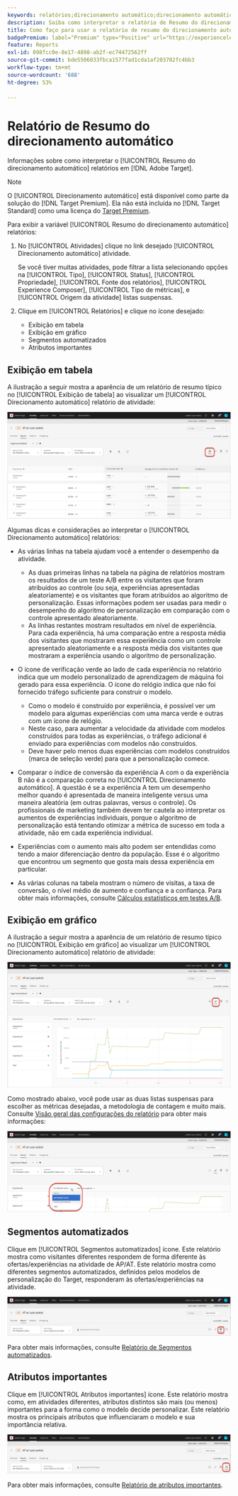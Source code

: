 ```yaml
---
keywords: relatórios;direcionamento automático;direcionamento automático;relatório;reports;auto-target;auto target;AT;report
description: Saiba como interpretar o relatório de Resumo do direcionamento automático no Adobe Target. Você pode alternar para os relatórios de Segmentos automatizados e Atributos importantes a partir desse relatório.
title: Como faço para usar o relatório de resumo do direcionamento automático?
badgePremium: label="Premium" type="Positive" url="https://experienceleague.adobe.com/docs/target/using/introduction/intro.html?lang=en#premium newtab=true" tooltip="See what's included in Target Premium."
feature: Reports
exl-id: 098fcc0e-8e17-4898-ab2f-ec74472562ff
source-git-commit: bde5506033fbca1577fad1cda1af203702fc4bb3
workflow-type: tm+mt
source-wordcount: '688'
ht-degree: 53%

---
```


# Relatório de Resumo do direcionamento automático

Informações sobre como interpretar o [!UICONTROL Resumo do direcionamento automático] relatórios em [!DNL Adobe Target].

>[!NOTE]
>
>O [!UICONTROL Direcionamento automático] está disponível como parte da solução do [!DNL Target Premium]. Ela não está incluída no [!DNL Target Standard] como uma licença do [Target Premium](/help/main/c-intro/intro.md#premium).

Para exibir a variável [!UICONTROL Resumo do direcionamento automático] relatórios:

1. No [!UICONTROL Atividades] clique no link desejado [!UICONTROL Direcionamento automático] atividade.

   Se você tiver muitas atividades, pode filtrar a lista selecionando opções na [!UICONTROL Tipo], [!UICONTROL Status], [!UICONTROL Propriedade], [!UICONTROL Fonte dos relatórios], [!UICONTROL Experience Composer], [!UICONTROL Tipo de métricas], e [!UICONTROL Origem da atividade] listas suspensas.

1. Clique em [!UICONTROL Relatórios] e clique no ícone desejado:

   * Exibição em tabela 
   * Exibição em gráfico
   * Segmentos automatizados
   * Atributos importantes

## Exibição em tabela 

A ilustração a seguir mostra a aparência de um relatório de resumo típico no [!UICONTROL Exibição de tabela] ao visualizar um [!UICONTROL Direcionamento automático] relatório de atividade:

![Relatório de exibição de tabela do Direcionamento automático](/help/main/c-reports/assets/at-table-view.png)

Algumas dicas e considerações ao interpretar o [!UICONTROL Direcionamento automático] relatórios:

* As várias linhas na tabela ajudam você a entender o desempenho da atividade.

   * As duas primeiras linhas na tabela na página de relatórios mostram os resultados de um teste A/B entre os visitantes que foram atribuídos ao controle (ou seja, experiências apresentadas aleatoriamente) e os visitantes que foram atribuídos ao algoritmo de personalização. Essas informações podem ser usadas para medir o desempenho do algoritmo de personalização em comparação com o controle apresentado aleatoriamente.
   * As linhas restantes mostram resultados em nível de experiência. Para cada experiência, há uma comparação entre a resposta média dos visitantes que mostraram essa experiência como um controle apresentado aleatoriamente e a resposta média dos visitantes que mostraram a experiência usando o algoritmo de personalização.

* O ícone de verificação verde ao lado de cada experiência no relatório indica que um modelo personalizado de aprendizagem de máquina foi gerado para essa experiência. O ícone do relógio indica que não foi fornecido tráfego suficiente para construir o modelo.

   * Como o modelo é construído por experiência, é possível ver um modelo para algumas experiências com uma marca verde e outras com um ícone de relógio.
   * Neste caso, para aumentar a velocidade da atividade com modelos construídos para todas as experiências, o tráfego adicional é enviado para experiências com modelos não construídos.
   * Deve haver pelo menos duas experiências com modelos construídos (marca de seleção verde) para que a personalização comece.

* Comparar o índice de conversão da experiência A com o da experiência B não é a comparação correta no [!UICONTROL Direcionamento automático]. A questão é se a experiência A tem um desempenho melhor quando é apresentada de maneira inteligente versus uma maneira aleatória (em outras palavras, versus o controle). Os profissionais de marketing também devem ter cautela ao interpretar os aumentos de experiências individuais, porque o algoritmo de personalização está tentando otimizar a métrica de sucesso em toda a atividade, não em cada experiência individual.
* Experiências com o aumento mais alto podem ser entendidas como tendo a maior diferenciação dentro da população. Esse é o algoritmo que encontrou um segmento que gosta mais dessa experiência em particular.
* As várias colunas na tabela mostram o número de visitas, a taxa de conversão, o nível médio de aumento e confiança e a confiança. Para obter mais informações, consulte [Cálculos estatísticos em testes A/B](/help/main/c-reports/statistical-methodology/statistical-calculations.md).

## Exibição em gráfico

A ilustração a seguir mostra a aparência de um relatório de resumo típico no [!UICONTROL Exibição em gráfico] ao visualizar um [!UICONTROL Direcionamento automático] relatório de atividade:

![Relatório de exibição de gráfico de Direcionamento automático](/help/main/c-reports/assets/at-graph-view.png)

Como mostrado abaixo, você pode usar as duas listas suspensas para escolher as métricas desejadas, a metodologia de contagem e muito mais. Consulte [Visão geral das configurações do relatório](/help/main/c-reports/c-report-settings/report-settings.md) para obter mais informações:

![Relatório de exibição de gráfico de Direcionamento automático](/help/main/c-reports/assets/at-graph-view-2.png)

## Segmentos automatizados

Clique em [!UICONTROL Segmentos automatizados] ícone. Este relatório mostra como visitantes diferentes respondem de forma diferente às ofertas/experiências na atividade de AP/AT. Este relatório mostra como diferentes segmentos automatizados, definidos pelos modelos de personalização do Target, responderam às ofertas/experiências na atividade.

![Ícone de Segmentos automatizados](/help/main/c-reports/assets/icon-automated-sements.png)

Para obter mais informações, consulte [Relatório de Segmentos automatizados](/help/main/c-reports/c-personalization-insights-reports/automated-segments-report.md).

## Atributos importantes

Clique em [!UICONTROL Atributos importantes] ícone. Este relatório mostra como, em atividades diferentes, atributos distintos são mais (ou menos) importantes para a forma como o modelo decide personalizar. Este relatório mostra os principais atributos que influenciaram o modelo e sua importância relativa.

![Ícone de atributos importantes](/help/main/c-reports/assets/icon-important-attributes.png)

Para obter mais informações, consulte [Relatório de atributos importantes](/help/main/c-reports/c-personalization-insights-reports/important-attributes-report.md).
